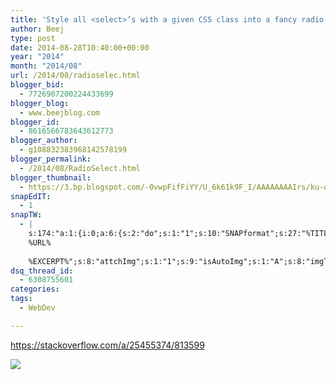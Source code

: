 ```yaml
---
title: 'Style all <select>’s with a given CSS class into a fancy radio button look'
author: Beej
type: post
date: 2014-08-28T10:40:00+00:00
year: "2014"
month: "2014/08"
url: /2014/08/radioselec.html
blogger_bid:
  - 7726907200224433699
blogger_blog:
  - www.beejblog.com
blogger_id:
  - 8616566783643612773
blogger_author:
  - g108832383968142578199
blogger_permalink:
  - /2014/08/RadioSelect.html
blogger_thumbnail:
  - https://3.bp.blogspot.com/-0vwpFifFiYY/U_6k61k9F_I/AAAAAAAAIrs/ku-dsGXukB4/s1600/8-27-2014%2B8-40-58%2BPM.png
snapEdIT:
  - 1
snapTW:
  - |
    s:174:"a:1:{i:0;a:6:{s:2:"do";s:1:"1";s:10:"SNAPformat";s:27:"%TITLE%
    %URL%
    
    %EXCERPT%";s:8:"attchImg";s:1:"1";s:9:"isAutoImg";s:1:"A";s:8:"imgToUse";s:0:"";s:4:"doTW";s:1:"1";}}";
dsq_thread_id:
  - 6308755601
categories:
tags:
  - WebDev

---
```

<a style="font-size: x-large;" href="https://stackoverflow.com/a/25455374/813599">https://stackoverflow.com/a/25455374/813599</a>

<a href="https://www.BeejBlog.com/wp-content/uploads/2014/08/8-27-20148-40-58PM.png" imageanchor="1" ><img border="0" src="https://www.BeejBlog.com/wp-content/uploads/2014/08/8-27-20148-40-58PM.png" /></a>